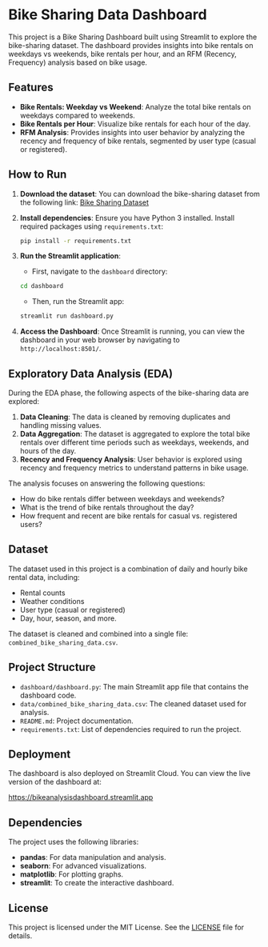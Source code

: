# Bike Sharing Data Dashboard

This project is a Bike Sharing Dashboard built using Streamlit to explore the bike-sharing dataset. The dashboard provides insights into bike rentals on weekdays vs weekends, bike rentals per hour, and an RFM (Recency, Frequency) analysis based on bike usage.

## Features

- **Bike Rentals: Weekday vs Weekend**: Analyze the total bike rentals on weekdays compared to weekends.
- **Bike Rentals per Hour**: Visualize bike rentals for each hour of the day.
- **RFM Analysis**: Provides insights into user behavior by analyzing the recency and frequency of bike rentals, segmented by user type (casual or registered).

## How to Run

1. **Download the dataset**: You can download the bike-sharing dataset from the following link:
    [Bike Sharing Dataset](https://drive.google.com/file/d/1RaBmV6Q6FYWU4HWZs80Suqd7KQC34diQ/view)

2. **Install dependencies**:
    Ensure you have Python 3 installed. Install required packages using `requirements.txt`:
    ```bash
    pip install -r requirements.txt
    ```

3. **Run the Streamlit application**:
    - First, navigate to the `dashboard` directory:
    ```bash
    cd dashboard
    ```
    - Then, run the Streamlit app:
    ```bash
    streamlit run dashboard.py
    ```

4. **Access the Dashboard**:
    Once Streamlit is running, you can view the dashboard in your web browser by navigating to `http://localhost:8501/`.

## Exploratory Data Analysis (EDA)

During the EDA phase, the following aspects of the bike-sharing data are explored:

1. **Data Cleaning**: The data is cleaned by removing duplicates and handling missing values.
2. **Data Aggregation**: The dataset is aggregated to explore the total bike rentals over different time periods such as weekdays, weekends, and hours of the day.
3. **Recency and Frequency Analysis**: User behavior is explored using recency and frequency metrics to understand patterns in bike usage.

The analysis focuses on answering the following questions:
- How do bike rentals differ between weekdays and weekends?
- What is the trend of bike rentals throughout the day?
- How frequent and recent are bike rentals for casual vs. registered users?

## Dataset

The dataset used in this project is a combination of daily and hourly bike rental data, including:
- Rental counts
- Weather conditions
- User type (casual or registered)
- Day, hour, season, and more.

The dataset is cleaned and combined into a single file: `combined_bike_sharing_data.csv`.

## Project Structure

- `dashboard/dashboard.py`: The main Streamlit app file that contains the dashboard code.
- `data/combined_bike_sharing_data.csv`: The cleaned dataset used for analysis.
- `README.md`: Project documentation.
- `requirements.txt`: List of dependencies required to run the project.

## Deployment

The dashboard is also deployed on Streamlit Cloud. You can view the live version of the dashboard at:

https://bikeanalysisdashboard.streamlit.app

## Dependencies

The project uses the following libraries:
- **pandas**: For data manipulation and analysis.
- **seaborn**: For advanced visualizations.
- **matplotlib**: For plotting graphs.
- **streamlit**: To create the interactive dashboard.

## License

This project is licensed under the MIT License. See the [LICENSE](LICENSE) file for details.
